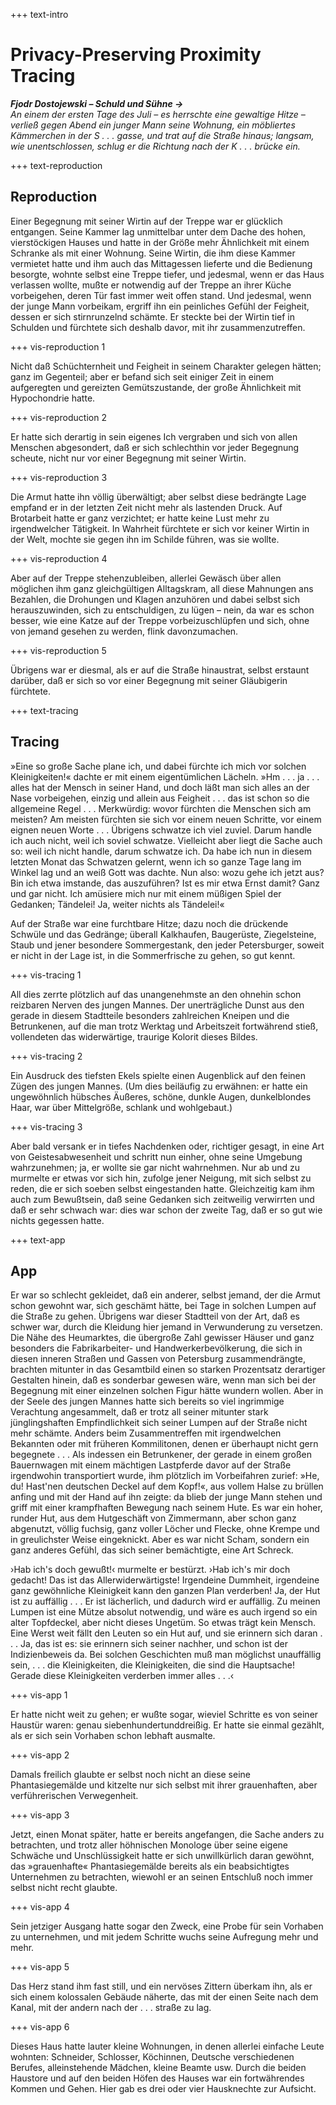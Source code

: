 +++ text-intro

# Privacy-Preserving Proximity Tracing

***Fjodr Dostojewski – Schuld und Sühne →**  
An einem der ersten Tage des Juli – es herrschte eine gewaltige Hitze – verließ gegen Abend ein junger Mann seine Wohnung, ein möbliertes Kämmerchen in der S . . . gasse, und trat auf die Straße hinaus; langsam, wie unentschlossen, schlug er die Richtung nach der K . . . brücke ein.*

+++ text-reproduction

## Reproduction 

Einer Begegnung mit seiner Wirtin auf der Treppe war er glücklich entgangen. Seine Kammer lag unmittelbar unter dem Dache des hohen, vierstöckigen Hauses und hatte in der Größe mehr Ähnlichkeit mit einem Schranke als mit einer Wohnung. Seine Wirtin, die ihm diese Kammer vermietet hatte und ihm auch das Mittagessen lieferte und die Bedienung besorgte, wohnte selbst eine Treppe tiefer, und jedesmal, wenn er das Haus verlassen wollte, mußte er notwendig auf der Treppe an ihrer Küche vorbeigehen, deren Tür fast immer weit offen stand. Und jedesmal, wenn der junge Mann vorbeikam, ergriff ihn ein peinliches Gefühl der Feigheit, dessen er sich stirnrunzelnd schämte. Er steckte bei der Wirtin tief in Schulden und fürchtete sich deshalb davor, mit ihr zusammenzutreffen.

+++ vis-reproduction 1

Nicht daß Schüchternheit und Feigheit in seinem Charakter gelegen hätten; ganz im Gegenteil; aber er befand sich seit einiger Zeit in einem aufgeregten und gereizten Gemütszustande, der große Ähnlichkeit mit Hypochondrie hatte.

+++ vis-reproduction 2

Er hatte sich derartig in sein eigenes Ich vergraben und sich von allen Menschen abgesondert, daß er sich schlechthin vor jeder Begegnung scheute, nicht nur vor einer Begegnung mit seiner Wirtin.

+++ vis-reproduction 3

Die Armut hatte ihn völlig überwältigt; aber selbst diese bedrängte Lage empfand er in der letzten Zeit nicht mehr als lastenden Druck. Auf Brotarbeit hatte er ganz verzichtet; er hatte keine Lust mehr zu irgendwelcher Tätigkeit. In Wahrheit fürchtete er sich vor keiner Wirtin in der Welt, mochte sie gegen ihn im Schilde führen, was sie wollte.

+++ vis-reproduction 4

Aber auf der Treppe stehenzubleiben, allerlei Gewäsch über allen möglichen ihm ganz gleichgültigen Alltagskram, all diese Mahnungen ans Bezahlen, die Drohungen und Klagen anzuhören und dabei selbst sich herauszuwinden, sich zu entschuldigen, zu lügen – nein, da war es schon besser, wie eine Katze auf der Treppe vorbeizuschlüpfen und sich, ohne von jemand gesehen zu werden, flink davonzumachen.

+++ vis-reproduction 5

Übrigens war er diesmal, als er auf die Straße hinaustrat, selbst erstaunt darüber, daß er sich so vor einer Begegnung mit seiner Gläubigerin fürchtete.

+++ text-tracing
## Tracing 

»Eine so große Sache plane ich, und dabei fürchte ich mich vor solchen Kleinigkeiten!« dachte er mit einem eigentümlichen Lächeln. »Hm . . . ja . . . alles hat der Mensch in seiner Hand, und doch läßt man sich alles an der Nase vorbeigehen, einzig und allein aus Feigheit . . . das ist schon so die allgemeine Regel . . . Merkwürdig: wovor fürchten die Menschen sich am meisten? Am meisten fürchten sie sich vor einem neuen Schritte, vor einem eignen neuen Worte . . . Übrigens schwatze ich viel zuviel. Darum handle ich auch nicht, weil ich soviel schwatze. Vielleicht aber liegt die Sache auch so: weil ich nicht handle, darum schwatze ich. Da habe ich nun in diesem letzten Monat das Schwatzen gelernt, wenn ich so ganze Tage lang im Winkel lag und an weiß Gott was dachte. Nun also: wozu gehe ich jetzt aus? Bin ich etwa imstande, das auszuführen? Ist es mir etwa Ernst damit? Ganz und gar nicht. Ich amüsiere mich nur mit einem müßigen Spiel der Gedanken; Tändelei! Ja, weiter nichts als Tändelei!«

Auf der Straße war eine furchtbare Hitze; dazu noch die drückende Schwüle und das Gedränge; überall Kalkhaufen, Baugerüste, Ziegelsteine, Staub und jener besondere Sommergestank, den jeder Petersburger, soweit er nicht in der Lage ist, in die Sommerfrische zu gehen, so gut kennt.

+++ vis-tracing 1

All dies zerrte plötzlich auf das unangenehmste an den ohnehin schon reizbaren Nerven des jungen Mannes. Der unerträgliche Dunst aus den gerade in diesem Stadtteile besonders zahlreichen Kneipen und die Betrunkenen, auf die man trotz Werktag und Arbeitszeit fortwährend stieß, vollendeten das widerwärtige, traurige Kolorit dieses Bildes.

+++ vis-tracing 2

Ein Ausdruck des tiefsten Ekels spielte einen Augenblick auf den feinen Zügen des jungen Mannes. (Um dies beiläufig zu erwähnen: er hatte ein ungewöhnlich hübsches Äußeres, schöne, dunkle Augen, dunkelblondes Haar, war über Mittelgröße, schlank und wohlgebaut.)

+++ vis-tracing 3

Aber bald versank er in tiefes Nachdenken oder, richtiger gesagt, in eine Art von Geistesabwesenheit und schritt nun einher, ohne seine Umgebung wahrzunehmen; ja, er wollte sie gar nicht wahrnehmen. Nur ab und zu murmelte er etwas vor sich hin, zufolge jener Neigung, mit sich selbst zu reden, die er sich soeben selbst eingestanden hatte. Gleichzeitig kam ihm auch zum Bewußtsein, daß seine Gedanken sich zeitweilig verwirrten und daß er sehr schwach war: dies war schon der zweite Tag, daß er so gut wie nichts gegessen hatte.


+++ text-app
## App

Er war so schlecht gekleidet, daß ein anderer, selbst jemand, der die Armut schon gewohnt war, sich geschämt hätte, bei Tage in solchen Lumpen auf die Straße zu gehen. Übrigens war dieser Stadtteil von der Art, daß es schwer war, durch die Kleidung hier jemand in Verwunderung zu versetzen. Die Nähe des Heumarktes, die übergroße Zahl gewisser Häuser und ganz besonders die Fabrikarbeiter- und Handwerkerbevölkerung, die sich in diesen inneren Straßen und Gassen von Petersburg zusammendrängte, brachten mitunter in das Gesamtbild einen so starken Prozentsatz derartiger Gestalten hinein, daß es sonderbar gewesen wäre, wenn man sich bei der Begegnung mit einer einzelnen solchen Figur hätte wundern wollen. Aber in der Seele des jungen Mannes hatte sich bereits so viel ingrimmige Verachtung angesammelt, daß er trotz all seiner mitunter stark jünglingshaften Empfindlichkeit sich seiner Lumpen auf der Straße nicht mehr schämte. Anders beim Zusammentreffen mit irgendwelchen Bekannten oder mit früheren Kommilitonen, denen er überhaupt nicht gern begegnete . . . Als indessen ein Betrunkener, der gerade in einem großen Bauernwagen mit einem mächtigen Lastpferde davor auf der Straße irgendwohin transportiert wurde, ihm plötzlich im Vorbeifahren zurief: »He, du! Hast'nen deutschen Deckel auf dem Kopf!«, aus vollem Halse zu brüllen anfing und mit der Hand auf ihn zeigte: da blieb der junge Mann stehen und griff mit einer krampfhaften Bewegung nach seinem Hute. Es war ein hoher, runder Hut, aus dem Hutgeschäft von Zimmermann, aber schon ganz abgenutzt, völlig fuchsig, ganz voller Löcher und Flecke, ohne Krempe und in greulichster Weise eingeknickt. Aber es war nicht Scham, sondern ein ganz anderes Gefühl, das sich seiner bemächtigte, eine Art Schreck.

›Hab ich's doch gewußt!‹ murmelte er bestürzt. ›Hab ich's mir doch gedacht! Das ist das Allerwiderwärtigste! Irgendeine Dummheit, irgendeine ganz gewöhnliche Kleinigkeit kann den ganzen Plan verderben! Ja, der Hut ist zu auffällig . . . Er ist lächerlich, und dadurch wird er auffällig. Zu meinen Lumpen ist eine Mütze absolut notwendig, und wäre es auch irgend so ein alter Topfdeckel, aber nicht dieses Ungetüm. So etwas trägt kein Mensch. Eine Werst weit fällt den Leuten so ein Hut auf, und sie erinnern sich daran . . . Ja, das ist es: sie erinnern sich seiner nachher, und schon ist der Indizienbeweis da. Bei solchen Geschichten muß man möglichst unauffällig sein, . . . die Kleinigkeiten, die Kleinigkeiten, die sind die Hauptsache! Gerade diese Kleinigkeiten verderben immer alles . . .‹

+++ vis-app 1

Er hatte nicht weit zu gehen; er wußte sogar, wieviel Schritte es von seiner Haustür waren: genau siebenhundertunddreißig. Er hatte sie einmal gezählt, als er sich sein Vorhaben schon lebhaft ausmalte.

+++ vis-app 2

Damals freilich glaubte er selbst noch nicht an diese seine Phantasiegemälde und kitzelte nur sich selbst mit ihrer grauenhaften, aber verführerischen Verwegenheit.

+++ vis-app 3

Jetzt, einen Monat später, hatte er bereits angefangen, die Sache anders zu betrachten, und trotz aller höhnischen Monologe über seine eigene Schwäche und Unschlüssigkeit hatte er sich unwillkürlich daran gewöhnt, das »grauenhafte« Phantasiegemälde bereits als ein beabsichtigtes Unternehmen zu betrachten, wiewohl er an seinen Entschluß noch immer selbst nicht recht glaubte.

+++ vis-app 4

Sein jetziger Ausgang hatte sogar den Zweck, eine Probe für sein Vorhaben zu unternehmen, und mit jedem Schritte wuchs seine Aufregung mehr und mehr.

+++ vis-app 5

Das Herz stand ihm fast still, und ein nervöses Zittern überkam ihn, als er sich einem kolossalen Gebäude näherte, das mit der einen Seite nach dem Kanal, mit der andern nach der . . . straße zu lag. 

+++ vis-app 6

Dieses Haus hatte lauter kleine Wohnungen, in denen allerlei einfache Leute wohnten: Schneider, Schlosser, Köchinnen, Deutsche verschiedenen Berufes, alleinstehende Mädchen, kleine Beamte usw. Durch die beiden Haustore und auf den beiden Höfen des Hauses war ein fortwährendes Kommen und Gehen. Hier gab es drei oder vier Hausknechte zur Aufsicht.